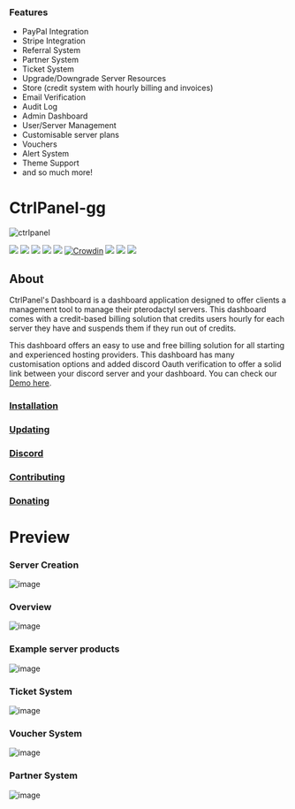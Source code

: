 ### Features

-   PayPal Integration
-   Stripe Integration
-   Referral System
-   Partner System
-   Ticket System
-   Upgrade/Downgrade Server Resources
-   Store (credit system with hourly billing and invoices)
-   Email Verification
-   Audit Log
-   Admin Dashboard
-   User/Server Management
-   Customisable server plans
-   Vouchers
-   Alert System
-   Theme Support
-   and so much more!

# CtrlPanel-gg

![ctrlpanel](https://user-images.githubusercontent.com/67899387/214684708-739c1d21-06e8-4dec-a4f1-81533a46cc7e.png)


![](https://img.shields.io/endpoint?label=v0.9%20Installations&url=https%3A%2F%2Fmarket.ctrlpanel.gg%2Fcallhome.php%3Fgetinstalls)
![](https://img.shields.io/badge/Overall%20Installations-5000%2B-green)
![](https://img.shields.io/github/stars/ctrlpanel-gg/dashboard) ![](https://img.shields.io/github/forks/ctrlpanel-gg/panel) ![](https://img.shields.io/github/tag/ctrlpanel-gg/panel) [![Crowdin](https://badges.crowdin.com/project/controlpanelgg/localized.svg)](https://crowdin.com/project/controlpanelgg) ![](https://img.shields.io/github/issues/ctrlpanel-gg/panel) ![](https://img.shields.io/github/license/ctrlpanel-gg/panel) ![](https://img.shields.io/discord/787829714483019826)
## About

CtrlPanel's Dashboard is a dashboard application designed to offer clients a management tool to manage their pterodactyl servers. This dashboard comes with a credit-based billing solution that credits users hourly for each server they have and suspends them if they run out of credits.

This dashboard offers an easy to use and free billing solution for all starting and experienced hosting providers. This dashboard has many customisation options and added discord Oauth verification to offer a solid link between your discord server and your dashboard. You can check our [Demo here](https://demo.CtrlPanel.gg "Demo").

### [Installation](https://ctrlpanel.gg/docs/intro "Installation")

### [Updating](https://ctrlpanel.gg/docs/Installation/updating "Updating")

### [Discord](https://discord.gg/4Y6HjD2uyU "Discord")

### [Contributing](https://ctrlpanel.gg/docs/Contributing/contributing "Contributing")

### [Donating](https://ctrlpanel.gg/docs/Contributing/donating "Donating")



# Preview

### Server Creation
![image](https://user-images.githubusercontent.com/67899387/214687234-d1ae58c0-5667-4e99-ac39-adeaabfcc7f2.png)

### Overview
![image](https://user-images.githubusercontent.com/67899387/214685859-03c8d9e1-c685-4a07-979f-df2e88ec3931.png)

### Example server products
![image](https://user-images.githubusercontent.com/67899387/214686950-218e1ede-6a1f-4e53-b3f4-fe1abc371a9c.png)

### Ticket System
![image](https://user-images.githubusercontent.com/67899387/214687123-0a3d0f8f-b53c-4b0d-869a-4d5df45f5184.png)

### Voucher System
![image](https://user-images.githubusercontent.com/67899387/214686578-ec9f0b0f-6047-4665-835f-70594b56dfd5.png)

### Partner System
![image](https://user-images.githubusercontent.com/67899387/214686321-36ba97a3-4181-4e60-9ba3-c9b318fe66a8.png)



